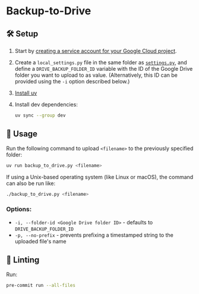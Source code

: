 # Backup-to-Drive

## 🛠️ Setup

1. Start by
   [creating a service account for your Google Cloud project](https://developers.google.com/identity/protocols/oauth2/service-account#creatinganaccount).

1. Create a `local_settings.py` file in the same folder as [`settings.py`](/settings.py),
   and define a `DRIVE_BACKUP_FOLDER_ID` variable with the ID of the Google Drive folder
   you want to upload to as value.
   (Alternatively, this ID can be provided using the `-i` option described below.)

1. [Install uv](https://docs.astral.sh/uv/getting-started/installation/)

1. Install dev dependencies:
   ```bash
   uv sync --group dev
   ```


## 🚀 Usage

Run the following command to upload `<filename>` to the previously specified folder:
```bash
uv run backup_to_drive.py <filename>
```

If using a Unix-based operating system (like Linux or macOS), the command can also be
run like:
```bash
./backup_to_drive.py <filename>
```

### Options:

* `-i, --folder-id <Google Drive folder ID>` - defaults to `DRIVE_BACKUP_FOLDER_ID`
* `-p, --no-prefix` - prevents prefixing a timestamped string to the uploaded file's
  name


## 🧹 Linting

Run:
```bash
pre-commit run --all-files
```
